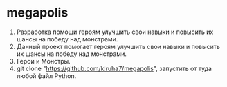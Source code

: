 # megapolis
1. Разработка помощи героям улучшить свои навыки и повысить их шансы на победу над монстрами.
2. Данный проект помогает героям улучшить свои навыки и повысить их шансы на победу над монстрами.
3. Герои и Монстры.
4. git clone "https://github.com/kiruha7/megapolis", запустить от туда любой файл Python.
